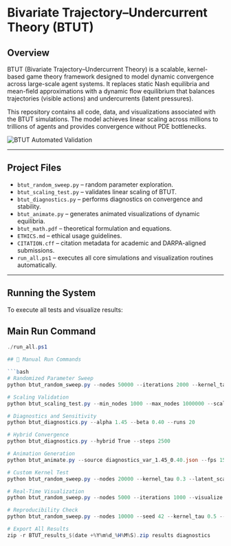 # Bivariate Trajectory–Undercurrent Theory (BTUT)

## Overview

BTUT (Bivariate Trajectory–Undercurrent Theory) is a scalable, kernel-based game theory framework designed to model dynamic convergence across large-scale agent systems. It replaces static Nash equilibria and mean-field approximations with a dynamic flow equilibrium that balances trajectories (visible actions) and undercurrents (latent pressures).

This repository contains all code, data, and visualizations associated with the BTUT simulations. The model achieves linear scaling across millions to trillions of agents and provides convergence without PDE bottlenecks.

![BTUT Automated Validation](https://github.com/direnkumaratilleke/btut-darpa-submission/actions/workflows/btut_autotest.yml/badge.svg)

---

## Project Files

- `btut_random_sweep.py` – random parameter exploration.
- `btut_scaling_test.py` – validates linear scaling of BTUT.
- `btut_diagnostics.py` – performs diagnostics on convergence and stability.
- `btut_animate.py` – generates animated visualizations of dynamic equilibria.
- `btut_math.pdf` – theoretical formulation and equations.
- `ETHICS.md` – ethical usage guidelines.
- `CITATION.cff` – citation metadata for academic and DARPA-aligned submissions.
- `run_all.ps1` – executes all core simulations and visualization routines automatically.

---

## Running the System

To execute all tests and visualize results:

## Main Run Command 
```powershell
./run_all.ps1

## 🔧 Manual Run Commands

```bash
# Randomized Parameter Sweep
python btut_random_sweep.py --nodes 50000 --iterations 2000 --kernel_tau 0.45 --latent_scale 1.0

# Scaling Validation
python btut_scaling_test.py --min_nodes 1000 --max_nodes 1000000 --scaling_factor 10

# Diagnostics and Sensitivity
python btut_diagnostics.py --alpha 1.45 --beta 0.40 --runs 20

# Hybrid Convergence
python btut_diagnostics.py --hybrid True --steps 2500

# Animation Generation
python btut_animate.py --source diagnostics_var_1.45_0.40.json --fps 15 --duration 20

# Custom Kernel Test
python btut_random_sweep.py --nodes 20000 --kernel_tau 0.3 --latent_scale 1.5 --log_intensity 2.2 --save_custom True

# Real-Time Visualization
python btut_random_sweep.py --nodes 5000 --iterations 1000 --visualize True

# Reproducibility Check
python btut_random_sweep.py --nodes 10000 --seed 42 --kernel_tau 0.5 --latent_scale 0.8

# Export All Results
zip -r BTUT_results_$(date +%Y%m%d_%H%M%S).zip results diagnostics




